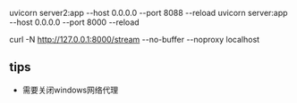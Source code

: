 

uvicorn server2:app --host 0.0.0.0 --port 8088 --reload
uvicorn server:app --host 0.0.0.0 --port 8000 --reload


curl -N http://127.0.0.1:8000/stream --no-buffer --noproxy localhost

## tips
+ 需要关闭windows网络代理